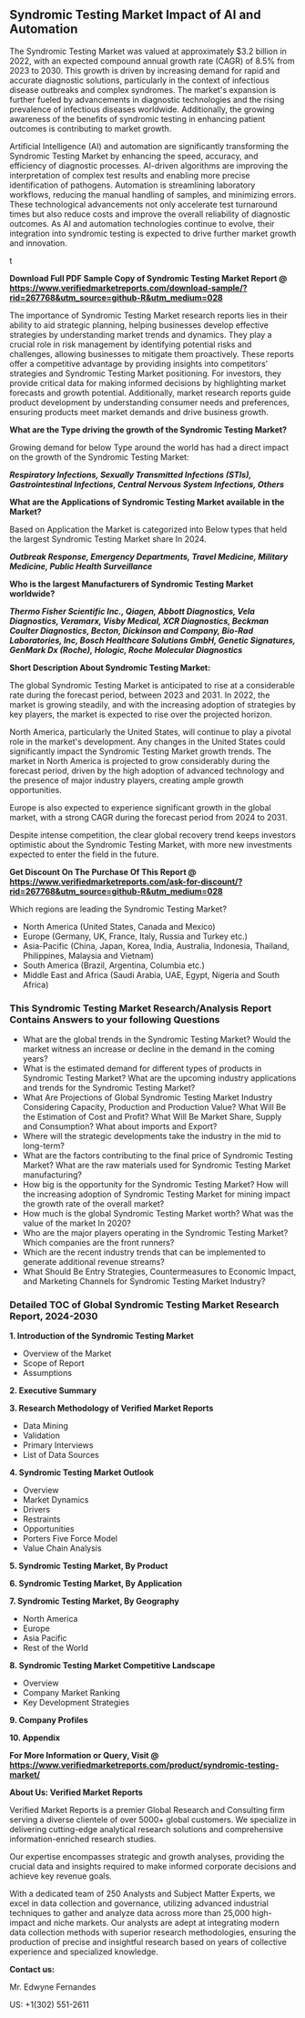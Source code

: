 <h2>Syndromic Testing Market Impact of AI and Automation</h2><p>The Syndromic Testing Market was valued at approximately $3.2 billion in 2022, with an expected compound annual growth rate (CAGR) of 8.5% from 2023 to 2030. This growth is driven by increasing demand for rapid and accurate diagnostic solutions, particularly in the context of infectious disease outbreaks and complex syndromes. The market's expansion is further fueled by advancements in diagnostic technologies and the rising prevalence of infectious diseases worldwide. Additionally, the growing awareness of the benefits of syndromic testing in enhancing patient outcomes is contributing to market growth.</p><p>Artificial Intelligence (AI) and automation are significantly transforming the Syndromic Testing Market by enhancing the speed, accuracy, and efficiency of diagnostic processes. AI-driven algorithms are improving the interpretation of complex test results and enabling more precise identification of pathogens. Automation is streamlining laboratory workflows, reducing the manual handling of samples, and minimizing errors. These technological advancements not only accelerate test turnaround times but also reduce costs and improve the overall reliability of diagnostic outcomes. As AI and automation technologies continue to evolve, their integration into syndromic testing is expected to drive further market growth and innovation.</p>t</p><p id="" class=""><strong>Download Full PDF Sample Copy of Syndromic Testing Market Report @ <a href="https://www.verifiedmarketreports.com/download-sample/?rid=267768&utm_source=github-R&utm_medium=028" target="_blank">https://www.verifiedmarketreports.com/download-sample/?rid=267768&utm_source=github-R&utm_medium=028</a></strong></p><p>The importance of&nbsp;Syndromic Testing Market research reports lies in their ability to aid strategic planning, helping businesses develop effective strategies by understanding market trends and dynamics. They play a crucial role in risk management by identifying potential risks and challenges, allowing businesses to mitigate them proactively. These reports offer a competitive advantage by providing insights into competitors' strategies and Syndromic Testing Market positioning. For investors, they provide critical data for making informed decisions by highlighting market forecasts and growth potential. Additionally, market research reports guide product development by understanding consumer needs and preferences, ensuring products meet market demands and drive business growth.</p><p><strong>What are the&nbsp;Type driving the growth of the Syndromic Testing Market?</strong></p><p id="" class="">Growing demand for below Type around the world has had a direct impact on the growth of the Syndromic Testing Market:</p><em><strong>Respiratory Infections, Sexually Transmitted Infections (STIs), Gastrointestinal Infections, Central Nervous System Infections, Others</strong></em></p><strong>What are the&nbsp;Applications&nbsp;of Syndromic Testing Market available in the Market?</strong></p><p id="" class="">Based on Application the Market is categorized into Below types that held the largest Syndromic Testing Market share In 2024.</p><em><strong>Outbreak Response, Emergency Departments, Travel Medicine, Military Medicine, Public Health Surveillance</strong></em></p><strong>Who is the largest Manufacturers of Syndromic Testing Market worldwide?</strong></p><p><em><strong>Thermo Fisher Scientific Inc., Qiagen, Abbott Diagnostics, Vela Diagnostics, Veramarx, Visby Medical, XCR Diagnostics, Beckman Coulter Diagnostics, Becton, Dickinson and Company, Bio-Rad Laboratories, Inc, Bosch Healthcare Solutions GmbH, Genetic Signatures, GenMark Dx (Roche), Hologic, Roche Molecular Diagnostics</strong></em></p><p id="" class=""><strong>Short Description About Syndromic Testing Market:</strong></p><p>The global Syndromic Testing Market is anticipated to rise at a considerable rate during the forecast period, between 2023 and 2031. In 2022, the market is growing steadily, and with the increasing adoption of strategies by key players, the market is expected to rise over the projected horizon.</p><p>North America, particularly the United States, will continue to play a pivotal role in the market's development. Any changes in the United States could significantly impact the Syndromic Testing Market growth trends. The market in North America is projected to grow considerably during the forecast period, driven by the high adoption of advanced technology and the presence of major industry players, creating ample growth opportunities.</p><p>Europe is also expected to experience significant growth in the global market, with a strong CAGR during the forecast period from 2024 to 2031.</p><p>Despite intense competition, the clear global recovery trend keeps investors optimistic about the Syndromic Testing Market, with more new investments expected to enter the field in the future.</p><p id="" class=""><strong>Get Discount On The Purchase Of This Report @ <a href="https://www.verifiedmarketreports.com/ask-for-discount/?rid=267768&utm_source=github-R&utm_medium=028" target="_blank">https://www.verifiedmarketreports.com/ask-for-discount/?rid=267768&utm_source=github-R&utm_medium=028</a></strong></p>Which regions are leading the Syndromic Testing Market?</p><ul><li>North America (United States, Canada and Mexico)</li><li>Europe (Germany, UK, France, Italy, Russia and Turkey etc.)</li><li>Asia-Pacific (China, Japan, Korea, India, Australia, Indonesia, Thailand, Philippines, Malaysia and Vietnam)</li><li>South America (Brazil, Argentina, Columbia etc.)</li><li>Middle East and Africa (Saudi Arabia, UAE, Egypt, Nigeria and South Africa)</li></ul><h3 id="" class="">This Syndromic Testing Market Research/Analysis Report Contains Answers to your following Questions</h3><ul><li>What are the global trends in the Syndromic Testing Market? Would the market witness an increase or decline in the demand in the coming years?</li><li>What is the estimated demand for different types of products in Syndromic Testing Market? What are the upcoming industry applications and trends for the Syndromic Testing Market?</li><li>What Are Projections of Global Syndromic Testing Market Industry Considering Capacity, Production and Production Value? What Will Be the Estimation of Cost and Profit? What Will Be Market Share, Supply and Consumption? What about imports and Export?</li><li>Where will the strategic developments take the industry in the mid to long-term?</li><li>What are the factors contributing to the final price of Syndromic Testing Market? What are the raw materials used for Syndromic Testing Market manufacturing?</li><li>How big is the opportunity for the Syndromic Testing Market? How will the increasing adoption of Syndromic Testing Market for mining impact the growth rate of the overall market?</li><li>How much is the global Syndromic Testing Market worth? What was the value of the market In 2020?</li><li>Who are the major players operating in the Syndromic Testing Market? Which companies are the front runners?</li><li>Which are the recent industry trends that can be implemented to generate additional revenue streams?</li><li>What Should Be Entry Strategies, Countermeasures to Economic Impact, and Marketing Channels for Syndromic Testing Market Industry?</li></ul><h3 id="" class="">Detailed TOC of Global Syndromic Testing Market Research Report, 2024-2030</h3><p id="" class=""><strong>1. Introduction of the Syndromic Testing Market</strong></p><ul><li>Overview of the Market</li><li>Scope of Report</li><li>Assumptions</li></ul><p id="" class=""><strong>2. Executive Summary</strong></p><p id="" class=""><strong>3. Research Methodology of Verified Market Reports</strong></p><ul><li>Data Mining</li><li>Validation</li><li>Primary Interviews</li><li>List of Data Sources</li></ul><p id="" class=""><strong>4. Syndromic Testing Market Outlook</strong></p><ul><li>Overview</li><li>Market Dynamics</li><li>Drivers</li><li>Restraints</li><li>Opportunities</li><li>Porters Five Force Model</li><li>Value Chain Analysis</li></ul><p id="" class=""><strong>5. Syndromic Testing Market, By Product</strong></p><p id="" class=""><strong>6. Syndromic Testing Market, By Application</strong></p><p id="" class=""><strong>7. Syndromic Testing Market, By Geography</strong></p><ul><li>North America</li><li>Europe</li><li>Asia Pacific</li><li>Rest of the World</li></ul><p id="" class=""><strong>8. Syndromic Testing Market Competitive Landscape</strong></p><ul><li>Overview</li><li>Company Market Ranking</li><li>Key Development Strategies</li></ul><p id="" class=""><strong>9. Company Profiles</strong></p><p id="" class=""><strong>10. Appendix</strong></p><p id="" class=""><strong>For More Information or Query, Visit @ <a href="https://www.verifiedmarketreports.com/product/syndromic-testing-market/" target="_blank">https://www.verifiedmarketreports.com/product/syndromic-testing-market/</a></strong></p><p id="" class=""><strong>About Us: Verified Market Reports</strong></p><p id="" class="">Verified Market Reports is a premier Global Research and Consulting firm serving a diverse clientele of over 5000+ global customers. We specialize in delivering cutting-edge analytical research solutions and comprehensive information-enriched research studies.</p><p id="" class="">Our expertise encompasses strategic and growth analyses, providing the crucial data and insights required to make informed corporate decisions and achieve key revenue goals.</p><p id="" class="">With a dedicated team of 250 Analysts and Subject Matter Experts, we excel in data collection and governance, utilizing advanced industrial techniques to gather and analyze data across more than 25,000 high-impact and niche markets. Our analysts are adept at integrating modern data collection methods with superior research methodologies, ensuring the production of precise and insightful research based on years of collective experience and specialized knowledge.</p><p id="" class=""><strong>Contact us:</strong></p><p id="" class="">Mr. Edwyne Fernandes</p><p id="" class="">US: +1(302) 551-2611</p>